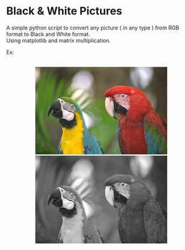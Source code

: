 # Black & White Pictures

A simple python script to convert any picture ( in any type ) from RGB format to Black and White format.<br />
Using matplotlib and matrix multiplication.

Ex: <br /><br />
<p align="center">
<img src="./sample.jpg" width=350 />
<img src="./result.jpg" width=350 />
</p>
